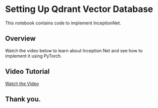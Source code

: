 # Setting Up Qdrant Vector Database

This notebook contains code to implement InceptionNet.

## Overview

Watch the video below to learn about Inception Net and see how to implement it using PyTorch.

## Video Tutorial

[Watch the Video](https://youtu.be/sDGNHqKWxtI)

## Thank you.

